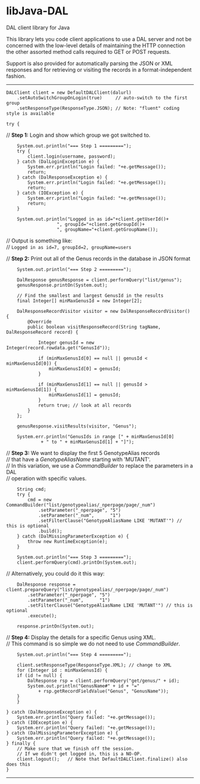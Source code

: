# libJava-DAL
DAL client library for Java

This library lets you code client applications to use a DAL server and
not be concerned with the low-level details of maintaining the HTTP connection
the other assorted method calls required to GET or POST requests.

Support is also provided for automatically parsing the JSON or XML responses
and for retrieving or visiting the records in a format-independent fashion.

---

	DALClient client = new DefaultDALClient(dalurl)
	    .setAutoSwitchGroupOnLogin(true)     // auto-switch to the first group
	    .setResponseType(ResponseType.JSON); // Note: "fluent" coding style is available

	try {

// <b>Step 1:</b> Login and show which group we got switched to.

	    System.out.println("=== Step 1 =========");
	    try {
	        client.login(username, password);
	    } catch (DalLoginException e) {
	        System.err.println("Login failed: "+e.getMessage());
	        return;
	    } catch (DalResponseException e) {
	        System.err.println("Login failed: "+e.getMessage());
	        return;
	    } catch (IOException e) {
	        System.err.println("Login failed: "+e.getMessage());
	        return;
	    }

	    System.out.println("Logged in as id="+client.getUserId()+
	        	       ", groupId="+client.getGroupId()+
	        	       ", groupName="+client.getGroupName());

// Output is something like:<br>
// `Logged in as id=7, groupId=2, groupName=users`

// <b>Step 2:</b> Print out all of the Genus records in the database in JSON format

	    System.out.println("=== Step 2 =========");

	    DalResponse genusResponse = client.performQuery("list/genus");
	    genusResponse.printOn(System.out);

	    // Find the smallest and largest GenusId in the results
	    final Integer[] minMaxGenusId = new Integer[2];

	    DalResponseRecordVisitor visitor = new DalResponseRecordVisitor() {
	        @Override
	        public boolean visitResponseRecord(String tagName, DalResponseRecord record) {

	            Integer genusId = new Integer(record.rowdata.get("GenusId"));

	            if (minMaxGenusId[0] == null || genusId < minMaxGenusId[0]) {
	                minMaxGenusId[0] = genusId;
	            }

	            if (minMaxGenusId[1] == null || genusId > minMaxGenusId[1]) {
	                minMaxGenusId[1] = genusId;
	            }
	            return true; // look at all records
	    	}
	    };

	    genusResponse.visitResults(visitor, "Genus");

	    System.err.println("GenusIds in range [" + minMaxGenusId[0]
	    		 + " to " + minMaxGenusId[1] + "]");

// <b>Step 3:</b> We want to display the first 5 GenotypeAlias records
<br>
// that have a <i>GenotypeAliasName</i> starting with 'MUTANT'.
<br>
// In this variation, we use a <i>CommandBuilder</i> to replace the parameters in a DAL
<br>
// operation with specific values.

	    String cmd;
	    try {
	        cmd = new CommandBuilder("list/genotypealias/_nperpage/page/_num")
	            .setParameter("_nperpage", "5")
	            .setParameter("_num",      "1")
	            .setFilterClause("GenotypeAliasName LIKE 'MUTANT'") // this is optional
	            .build();
	    } catch (DalMissingParameterException e) {
	        throw new RuntimeException(e);
	    }

	    System.out.println("=== Step 3 =========");
	    client.performQuery(cmd).printOn(System.out);

// Alternatively, you could do it this way:

	    DalResponse response = client.prepareQuery("list/genotypealias/_nperpage/page/_num")
	        .setParameter("_nperpage", "5")
	        .setParameter("_num",      "1")
	        .setFilterClause("GenotypeAliasName LIKE 'MUTANT'") // this is optional
	        .execute();

		response.printOn(System.out);

// <b>Step 4:</b> Display the details for a specific Genus using XML.
<br>
// This command is so simple we do not need to use <i>CommandBuilder</i>.

	    System.out.println("=== Step 4 =========");

	    client.setResponseType(ResponseType.XML); // change to XML
	    for (Integer id : minMaxGenusId) {
		if (id != null) {
		    DalResponse rsp = client.performQuery("get/genus/" + id);
		    System.out.println("GenusName#" + id + "="
		        + rsp.getRecordFieldValue("Genus", "GenusName"));
		}
	    }

	} catch (DalResponseException e) {
	    System.err.println("Query failed: "+e.getMessage());
	} catch (IOException e) {
	    System.err.println("Query failed: "+e.getMessage());
	} catch (DalMissingParameterException e) {
	    System.err.println("Query failed: "+e.getMessage());
	} finally {
	    // Make sure that we finish off the session.
	    // If we didn't get logged in, this is a NO-OP.
	    client.logout();   // Note that DefaultDALClient.finalize() also does this
	}
---

